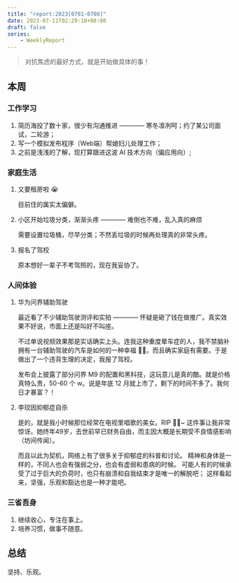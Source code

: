 ```yaml
---
title: "report:2023[0701-0708]"
date: 2023-07-11T02:29:18+08:00
draft: false
series:
    - WeeklyReport
---
```


> 对抗焦虑的最好方式，就是开始做具体的事！

## 本周

### 工作学习

1. 简历海投了数十家，很少有沟通推进 ———— 寒冬凛冽呵；约了某公司面试，二轮游；
2. 写一个模拟发布程序（Web端）帮媳妇儿处理工作；
3. 之前是浅浅的了解，现打算跟进这波 AI 技术方向（偏应用向）;

### 家庭生活

1. 又要租房啦 😭

    目前住的属实太偏僻。

2. 小区开始垃圾分类，渐渐头疼 ———— 难倒也不难，乱入真的麻烦

    需要设置垃圾桶，尽早分类；不然丢垃圾的时候再处理真的非常头疼。

3. 报名了驾校
   
   原本想好一辈子不考驾照的，现在我妥协了。

### 人间体验

1. 华为问界辅助驾驶

    最近看了不少辅助驾驶测评和实拍 ———— 怀疑是砸了钱在做推广。真实效果不好说，市面上还是叫好不叫座。
    
    不过单说视频效果那是实话确实上头。连我这种重度晕车症的人，我不禁脑补拥有一台辅助驾驶的汽车是如何的一种幸福 🥰😂。而且确实家庭有需要。于是做出了一个违背生理的决定，我报了驾校。

    发布会上披露了部分问界 M9 的配置和黑科技，这玩意儿是真的酷。就是价格真特么贵，50-60 个 w。说是年底 12 月就上市了，剩下的时间不多了。我何日才暴富？！


2. 李玟因抑郁症自杀

    是的，就是我小时候那位经常在电视里唱歌的美女。RIP 🙏🏻~
    这件事让我非常惊讶。她终年49岁，去世前早已财务自由，而主因大概是长期受不良情感影响（坊间传闻）。

    而且以此为契机，网络上有了很多关于抑郁症的科普和讨论。
    精神和身体是一样的，不同人也会有强弱之分，也会有虚弱和患病的时候。
    可能人有的时候承受了过于巨大的负荷时，也只有崩溃和自我结束才是唯一的解脱吧；
    这样看起来，坚强，乐观和豁达也是一种才能吧。
    

### 三省吾身

1. 继续收心，专注在事上。
2. 培养习惯，做事不随意。

## 总结

坚持、乐观。
